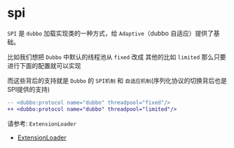 # spi

`SPI` 是 `dubbo` 加载实现类的一种方式，给 `Adaptive`（dubbo 自适应）提供了基础。

比如我们想把 `Dubbo` 中默认的线程池从 `fixed` 改成 其他的比如 `limited` 那么只要进行下面的配置就可以实现

而这些背后的支持就是 `Dubbo` 的 `SPI机制` 和 `自适应机制`(序列化协议的切换背后也是SPI提供的支持)

```diff
-- <dubbo:protocol name="dubbo" threadpool="fixed"/>
++ <dubbo:protocol name="dubbo" threadpool="limited"/>
```

请参考: `ExtensionLoader`

- [ExtensionLoader](dubbo-extension-loader.md)
